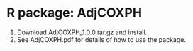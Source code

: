 # R package: AdjCOXPH

1. Download AdjCOXPH_1.0.0.tar.gz and install.
2. See AdjCOXPH.pdf for details of how to use the package.
